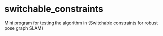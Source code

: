 # switchable_constraints
Mini program for testing the algorithm in {Switchable constraints for robust pose graph SLAM}

